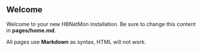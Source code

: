 ## Welcome

Welcome to your new HBNetMon installation. Be sure to change this content in **pages/home.md**.

All pages use **Markdown** as syntax, HTML will not work.

